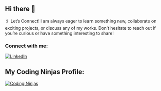 ## Hi there 👋

<!--
**curiousona/curiousona** is a ✨ _special_ ✨ repository because its `README.md` (this file) appears on your GitHub profile.

Here are some ideas to get you started:

- 🔭 I’m currently working on ...
- 🌱 I’m currently learning ...
- 👯 I’m looking to collaborate on ...
- 🤔 I’m looking for help with ...
- 💬 Ask me about ...
- 📫 How to reach me: ...
- 😄 Pronouns: ...
- ⚡ Fun fact: ...

-->

🖇️ Let’s Connect!
I am always eager to learn something new, collaborate on exciting projects, or discuss any of my works. Don't hesitate to reach out if you’re curious or have something interesting to share!


### Connect with me:
[![LinkedIn](https://img.shields.io/badge/-LinkedIn-blue?style=flat-square&logo=linkedin&logoColor=white)](https://www.linkedin.com/in/sonali45/)

## My Coding Ninjas Profile:
[![Coding Ninjas](https://img.shields.io/badge/Coding_Ninjas-Profile-blue?style=flat-square&logo=codingninjas&logoColor=white)](https://www.naukri.com/code360/profile/ilanos)

